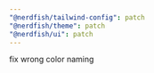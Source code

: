 ```yaml
---
"@nerdfish/tailwind-config": patch
"@nerdfish/theme": patch
"@nerdfish/ui": patch
---
```


fix wrong color naming
